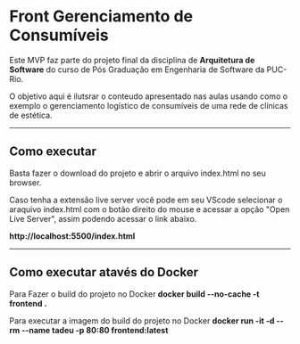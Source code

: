 # Front Gerenciamento de Consumíveis

Este MVP faz parte do projeto final da disciplina de **Arquitetura de Software** do curso de Pós Graduação em Engenharia de Software da PUC-Rio.

O objetivo aqui é ilutsrar o conteudo apresentado nas aulas usando como o exemplo o gerenciamento logístico de consumíveis de uma rede de clínicas de estética.

---
## Como executar

Basta fazer o download do projeto e abrir o arquivo index.html no seu browser.

Caso tenha a extensão live server você pode em seu VScode selecionar o araquivo index.html com o botão direito do mouse e acessar a opção "Open Live Server", assim podendo acessar o link abaixo.

**http://localhost:5500/index.html**

---
## Como executar atavés do Docker

Para Fazer o build do projeto no Docker **docker build --no-cache -t frontend .**

Para executar a imagem do build do projeto no Docker **docker run -it -d --rm --name tadeu -p 80:80 frontend:latest**


